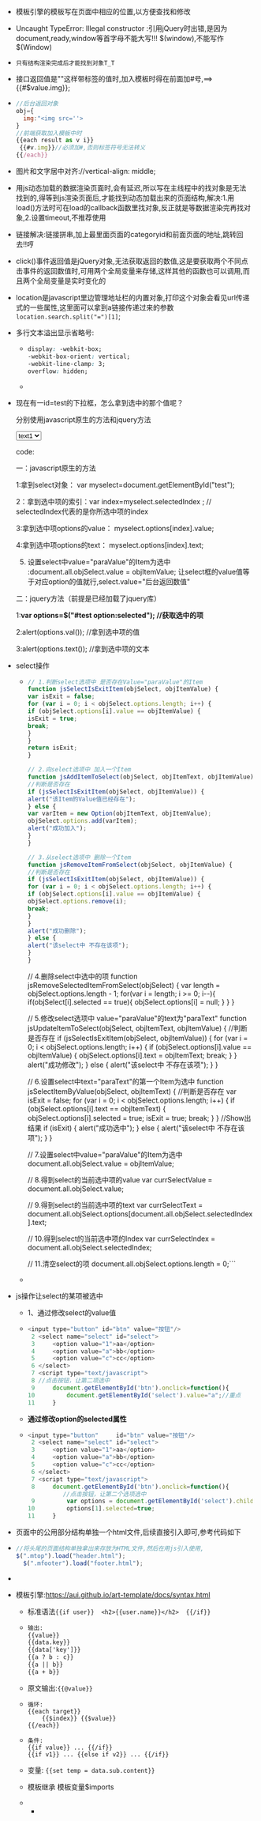 + 模板引擎的模板写在页面中相应的位置,以方便查找和修改

+ Uncaught TypeError: Illegal constructor :引用jQuery时出错,是因为document,ready,window等首字母不能大写!!!  \$(window),不能写作\$(Window)

+ ```
  只有结构渲染完成后才能找到对象T_T
  ```

+ 接口返回值是"<img>"这样带标签的值时,加入模板时得在前面加#号,==>{{#$value.img}};

+ ```javascript
  //后台返回对象
  obj={
    img:"<img src=''>
  }
  //前端获取加入模板中时
  {{each result as v i}}
   {{#v.img}}//必须加#,否则标签符号无法转义
  {{/each}}
  ```

+ 图片和文字居中对齐://vertical-align: middle;

+ 用js动态加载的数据渲染页面时,会有延迟,所以写在主线程中的找对象是无法找到的,得等到js渲染页面后,才能找到动态加载出来的页面结构,解决:1.用load()方法时可在load的callback函数里找对象,反正就是等数据渲染完再找对象,2.设置timeout,不推荐使用

+ 链接解决:链接拼串,加上最里面页面的categoryid和前面页面的地址,跳转回去!!哼

+ click()事件返回值是jQuery对象,无法获取返回的数值,这是要获取两个不同点击事件的返回数值时,可用两个全局变量来存储,这样其他的函数也可以调用,而且两个全局变量是实时变化的

+ location是javascript里边管理地址栏的内置对象,打印这个对象会看见url传递式的一些属性,这里面可以拿到a链接传递过来的参数`location.search.split("=")[1]`; 

+ 多行文本溢出显示省略号:

  - ```css
    display: -webkit-box;
    -webkit-box-orient: vertical;
    -webkit-line-clamp: 3;
    overflow: hidden;
    ```

  - ​

+ 现在有一id=test的下拉框，怎么拿到选中的那个值呢？

  分别使用javascript原生的方法和jquery方法

  <select id="test"  name="">   
    <option   value="1">text1</option>   
    <option   value="2">text2</option>   
   </select>

  code:

  一：javascript原生的方法

    1:拿到select对象： var  myselect=document.getElementById("test");

    2：拿到选中项的索引：var index=myselect.selectedIndex ;             // selectedIndex代表的是你所选中项的index

    3:拿到选中项options的value：  myselect.options[index].value;

    4:拿到选中项options的text：  myselect.options[index].text;

  5. 设置select中value="paraValue"的Item为选中 :document.all.objSelect.value = objItemValue; 让select框的value值等于对应option的值就行,select.value="后台返回数值"

  二：jquery方法（前提是已经加载了jquery库）

  1:**var options=$("#test option:selected");  //获取选中的项**

  2:alert(options.val());   //拿到选中项的值

  3:alert(options.text());   //拿到选中项的文本

+ select操作

  + ```javascript
    // 1.判断select选项中 是否存在Value="paraValue"的Item 
    function jsSelectIsExitItem(objSelect, objItemValue) { 
    var isExit = false; 
    for (var i = 0; i < objSelect.options.length; i++) { 
    if (objSelect.options[i].value == objItemValue) { 
    isExit = true; 
    break; 
    } 
    } 
    return isExit; 
    } 

    // 2.向select选项中 加入一个Item 
    function jsAddItemToSelect(objSelect, objItemText, objItemValue) { 
    //判断是否存在 
    if (jsSelectIsExitItem(objSelect, objItemValue)) { 
    alert("该Item的Value值已经存在"); 
    } else { 
    var varItem = new Option(objItemText, objItemValue); 
    objSelect.options.add(varItem); 
    alert("成功加入"); 
    } 
    } 

    // 3.从select选项中 删除一个Item 
    function jsRemoveItemFromSelect(objSelect, objItemValue) { 
    //判断是否存在 
    if (jsSelectIsExitItem(objSelect, objItemValue)) { 
    for (var i = 0; i < objSelect.options.length; i++) { 
    if (objSelect.options[i].value == objItemValue) { 
    objSelect.options.remove(i); 
    break; 
    } 
    } 
    alert("成功删除"); 
    } else { 
    alert("该select中 不存在该项"); 
    } 
    } 
    ```


    // 4.删除select中选中的项 
    function jsRemoveSelectedItemFromSelect(objSelect) { 
    var length = objSelect.options.length - 1; 
    for(var i = length; i >= 0; i--){ 
    if(objSelect[i].selected == true){ 
    objSelect.options[i] = null; 
    } 
    } 
    } 
    
    // 5.修改select选项中 value="paraValue"的text为"paraText" 
    function jsUpdateItemToSelect(objSelect, objItemText, objItemValue) { 
    //判断是否存在 
    if (jsSelectIsExitItem(objSelect, objItemValue)) { 
    for (var i = 0; i < objSelect.options.length; i++) { 
    if (objSelect.options[i].value == objItemValue) { 
    objSelect.options[i].text = objItemText; 
    break; 
    } 
    } 
    alert("成功修改"); 
    } else { 
    alert("该select中 不存在该项"); 
    } 
    } 
    
    // 6.设置select中text="paraText"的第一个Item为选中 
    function jsSelectItemByValue(objSelect, objItemText) { 
    //判断是否存在 
    var isExit = false; 
    for (var i = 0; i < objSelect.options.length; i++) { 
    if (objSelect.options[i].text == objItemText) { 
    objSelect.options[i].selected = true; 
    isExit = true; 
    break; 
    } 
    } 
    //Show出结果 
    if (isExit) { 
    alert("成功选中"); 
    } else { 
    alert("该select中 不存在该项"); 
    } 
    } 
    
    // 7.设置select中value="paraValue"的Item为选中 
    document.all.objSelect.value = objItemValue; 
    
    // 8.得到select的当前选中项的value 
    var currSelectValue = document.all.objSelect.value; 
    
    // 9.得到select的当前选中项的text 
    var currSelectText = document.all.objSelect.options[document.all.objSelect.selectedIndex].text; 
    
    // 10.得到select的当前选中项的Index 
    var currSelectIndex = document.all.objSelect.selectedIndex; 
    
    // 11.清空select的项 
    document.all.objSelect.options.length = 0; 
    ​```

  + ​



+ js操作让select的某项被选中

  + 1、通过修改select的value值

  + ```javascript
    <input type="button" id="btn" value="按钮"/>
     2 <select name="select" id="select">
     3     <option value="1">aa</option>
     4     <option value="a">bb</option>
     5     <option value="c">cc</option>
     6 </select>
     7 <script type="text/javascript">
     8 //点击按钮，让第二项选中
     9     document.getElementById('btn').onclick=function(){
    10         document.getElementById('select').value="a";//重点
    11     }    
    ```

  + **通过修改option的selected属性**

  + ```javascript
    <input type="button"     id="btn" value="按钮"/>
     2 <select name="select" id="select">
     3     <option value="1">aa</option>
     4     <option value="a">bb</option>
     5     <option value="c">cc</option>
     6 </select>
     7 <script type="text/javascript">
     8     document.getElementById('btn').onclick=function(){
    　　　　　　//点击按钮，让第二个选项选中
     9         var options = document.getElementById('select').children;
    10         options[1].selected=true;
    11     }    
    ```

+ 页面中的公用部分结构单独一个html文件,后续直接引入即可,参考代码如下

+ ```javascript
  //将头尾的页面结构单独拿出来存放为HTML文件,然后在用js引入使用,
  $(".mtop").load("header.html");
    $(".mfooter").load("footer.html");
  ```

+ ​

+ 模板引擎:https://aui.github.io/art-template/docs/syntax.html


  + 标准语法`{{if user}}  <h2>{{user.name}}</h2>  {{/if}}`

  + ```html
    输出:
    {{value}}
    {{data.key}}
    {{data['key']}}
    {{a ? b : c}}
    {{a || b}}
    {{a + b}}
    ```

  + 原文输出:`{{@value}}`

  + ```
    循环:
    {{each target}}
        {{$index}} {{$value}}
    {{/each}}
    ```

  + ```
    条件:
    {{if value}} ... {{/if}}
    {{if v1}} ... {{else if v2}} ... {{/if}}

    ```

  + 变量: `{{set temp = data.sub.content}}`

  + 模板继承  模板变量$imports

  +   + ​